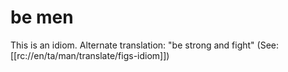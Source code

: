 # be men

This is an idiom. Alternate translation: "be strong and fight" (See: [[rc://en/ta/man/translate/figs-idiom]])

